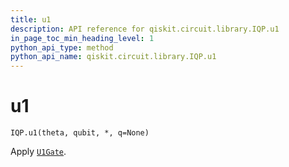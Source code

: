```yaml
---
title: u1
description: API reference for qiskit.circuit.library.IQP.u1
in_page_toc_min_heading_level: 1
python_api_type: method
python_api_name: qiskit.circuit.library.IQP.u1
---
```


# u1

<span id="qiskit.circuit.library.IQP.u1" />

`IQP.u1(theta, qubit, *, q=None)`

Apply [`U1Gate`](qiskit.circuit.library.U1Gate "qiskit.circuit.library.U1Gate").


